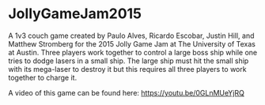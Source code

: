 # JollyGameJam2015

A 1v3 couch game created by Paulo Alves, Ricardo Escobar, Justin Hill, and Matthew Stromberg for the 2015 Jolly Game Jam at The University of Texas at Austin. Three players work together to control a large boss ship while one tries to dodge lasers in a small ship. The large ship must hit the small ship with its mega-laser to destroy it but this requires all three players to work together to charge it. 

A video of this game can be found here: https://youtu.be/0GLnMUeYjRQ
